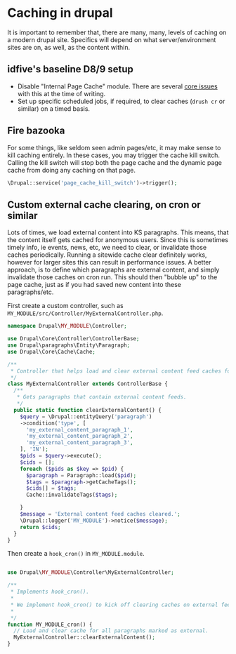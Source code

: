 # Caching in drupal

It is important to remember that, there are many, many, levels of caching on a modern drupal site. Specifics will depend on what server/environment sites are on, as well, as the content within.

## idfive's baseline D8/9 setup

- Disable "Internal Page Cache" module. There are several [core issues](https://www.drupal.org/project/drupal/issues/2352009) with this at the time of writing.
- Set up specific scheduled jobs, if required, to clear caches (`drush cr` or similar) on a timed basis.

## Fire bazooka

For some things, like seldom seen admin pages/etc, it may make sense to kill caching entirely. In these cases, you may trigger the cache kill switch. Calling the kill switch will stop both the page cache and the dynamic page cache from doing any caching on that page.

```php
\Drupal::service('page_cache_kill_switch')->trigger();
```

## Custom external cache clearing, on cron or similar

Lots of times, we load external content into KS paragraphs. This means, that the content itself gets cached for anonymous users. Since this is sometimes timely info, ie events, news, etc, we need to clear, or invalidate those caches periodically. Running a sitewide cache clear definitely works, however for larger sites this can result in performance issues. A better approach, is to define which paragraphs are external content, and simply invalidate those caches on cron run. This should then "bubble up" to the page cache, just as if you had saved new content into these paragraphs/etc.

First create a custom controller, such as `MY_MODULE/src/Controller/MyExternalController.php`.

```php
namespace Drupal\MY_MODULE\Controller;

use Drupal\Core\Controller\ControllerBase;
use Drupal\paragraphs\Entity\Paragraph;
use Drupal\Core\Cache\Cache;

/**
 * Controller that helps load and clear external content feed caches for websites.
 */
class MyExternalController extends ControllerBase {
  /**
   * Gets paragraphs that contain external content feeds.
   */
  public static function clearExternalContent() {
    $query = \Drupal::entityQuery('paragraph')
    ->condition('type', [
      'my_external_content_paragraph_1',
      'my_external_content_paragraph_2',
      'my_external_content_paragraph_3',
    ], 'IN');
    $pids = $query->execute();
    $cids = [];
    foreach ($pids as $key => $pid) {
      $paragraph = Paragraph::load($pid);
      $tags = $paragraph->getCacheTags();
      $cids[] = $tags;
      Cache::invalidateTags($tags);

    }
    $message = 'External content feed caches cleared.';
    \Drupal::logger('MY_MODULE')->notice($message);
    return $cids;
  }
}
```

Then create a `hook_cron()` in `MY_MODULE.module`.

```php

use Drupal\MY_MODULE\Controller\MyExternalController;

/**
 * Implements hook_cron().
 *
 * We implement hook_cron() to kick off clearing caches on external feed paragraphs.
 *
 */
function MY_MODULE_cron() {
  // Load and clear cache for all paragraphs marked as external.
  MyExternalController::clearExternalContent();
}
```
